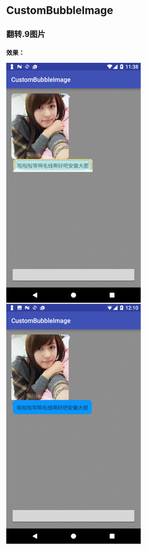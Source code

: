# CustomBubbleImage

## 翻转.9图片
### 效果：
![效果图1](images/bubblePic_1.gif)
![效果图2](images/bubblePic_2.gif)
